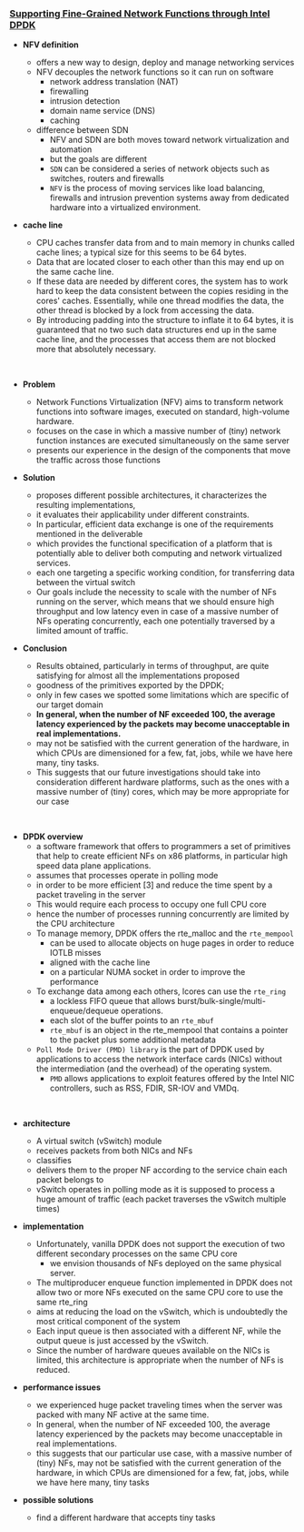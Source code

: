 ### [Supporting Fine-Grained Network Functions through Intel DPDK](http://ieeexplore.ieee.org/stamp/stamp.jsp?tp=&arnumber=6984043)



- **NFV definition**
  - offers a new way to design, deploy and manage networking services
  - NFV decouples the network functions so it can run on software
    - network address translation (NAT)
    - firewalling
    - intrusion detection
    - domain name service (DNS)
    - caching
  - difference between SDN
    - NFV and SDN are both moves toward network virtualization and automation
    - but the goals are different
    - `SDN` can be considered a series of network objects such as switches, routers and firewalls
    - `NFV` is the process of moving services like load balancing, firewalls and intrusion prevention systems away from dedicated hardware into a virtualized environment.


- **cache line**
  - CPU caches transfer data from and to main memory in chunks called cache lines; a typical size for this seems to be 64 bytes.
  - Data that are located closer to each other than this may end up on the same cache line.
  - If these data are needed by different cores, the system has to work hard to keep the data consistent between the copies residing in the cores' caches. Essentially, while one thread modifies the data, the other thread is blocked by a lock from accessing the data.
  - By introducing padding into the structure to inflate it to 64 bytes, it is guaranteed that no two such data structures end up in the same cache line, and the processes that access them are not blocked more that absolutely necessary.

<br>

- **Problem**
  - Network Functions Virtualization (NFV) aims to transform network functions into software images, executed on standard, high-volume hardware.
  - focuses on the case in which a massive number of (tiny) network function instances are executed simultaneously on the same server
  - presents our experience in the design of the components that move the traffic across those functions


- **Solution**
  - proposes different possible architectures, it characterizes the resulting implementations,
  - it evaluates their applicability under different constraints.
  - In particular, efficient data exchange is one of the requirements mentioned in the deliverable
  - which provides the functional specification of a platform that is potentially able to deliver both computing and network virtualized services.
  - each one targeting a specific working condition, for transferring data between the virtual switch
  - Our goals include the necessity to scale with the number of NFs running on the server, which means that we should ensure high throughput and low latency even in case of a massive number of NFs operating concurrently, each one potentially traversed by a limited amount of traffic.

- **Conclusion**
  - Results obtained, particularly in terms of throughput, are quite satisfying for almost all the implementations proposed
  - goodness of the primitives exported by the DPDK;
  - only in few cases we spotted some limitations which are specific of our target domain
  - **In general, when the number of NF exceeded 100, the average latency experienced by the packets may become unacceptable in
real implementations.**
  - may not be satisfied with the current generation of the hardware, in which CPUs are dimensioned for a few, fat, jobs, while we have here many, tiny tasks.
  - This suggests that our future investigations should take into consideration different hardware platforms, such as the ones with a massive number of (tiny) cores, which may be more appropriate for our case

<br>

- **DPDK overview**
  - a software framework that offers to programmers a set of primitives that help to create efficient NFs on x86 platforms, in particular high speed data plane applications.
  - assumes that processes operate in polling mode
  - in order to be more efficient [3] and reduce the time spent by a packet traveling in the server
  - This would require each process to occupy one full CPU core
  - hence the number of processes running concurrently are limited by the CPU architecture
  - To manage memory, DPDK offers the rte_malloc and the `rte_mempool`
    - can be used to allocate objects on huge pages in order to reduce IOTLB misses
    - aligned with the cache line
    - on a particular NUMA socket in order to improve the performance
  - To exchange data among each others, lcores can use the `rte_ring`
    - a lockless FIFO queue that allows burst/bulk-single/multi-enqueue/dequeue operations.
    -  each slot of the buffer points to an `rte_mbuf`
      - `rte_mbuf` is an object in the rte_mempool that contains a pointer to the packet plus some additional metadata
  - `Poll Mode Driver (PMD) library` is the part of DPDK used by applications to access the network interface cards (NICs) without the intermediation (and the overhead) of the operating system.
    - `PMD` allows applications to exploit features offered by the Intel NIC controllers, such as RSS, FDIR, SR-IOV and VMDq.


<br>

- **architecture**
  - A virtual switch (vSwitch) module
  - receives packets from both NICs and NFs
  - classifies
  - delivers them to the proper NF according to the service chain each packet belongs to
  - vSwitch operates in polling mode as it is supposed to process a huge amount of traffic (each packet traverses the vSwitch multiple times)

- **implementation**
  - Unfortunately, vanilla DPDK does not support the execution of two different secondary processes on the same CPU core
    - we envision thousands of NFs deployed on the same physical server.
  - The multiproducer enqueue function implemented in DPDK does not allow two or more NFs executed on the same CPU core to use the same rte_ring
  - aims at reducing the load on the vSwitch, which is undoubtedly the most critical component of the system  
  - Each input queue is then associated with a different NF, while the output queue is just accessed by the vSwitch.
  - Since the number of hardware queues available on the NICs is limited, this architecture is appropriate when the number of NFs is reduced.


- **performance issues**
  - we experienced huge packet traveling times when the server was packed with many NF active at the same time.
  - In general, when the number of NF exceeded 100, the average latency experienced by the packets may become unacceptable in real implementations.
  - this suggests that our particular use case, with a massive number of (tiny) NFs, may not be satisfied with the current generation of the hardware, in which CPUs are dimensioned for a few, fat, jobs, while we have here many, tiny tasks


- **possible solutions**
  - find a different hardware that accepts tiny tasks

